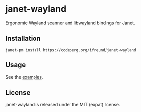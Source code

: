 # janet-wayland

Ergonomic Wayland scanner and libwayland bindings for Janet.

## Installation

```
janet-pm install https://codeberg.org/ifreund/janet-wayland
```

## Usage

See the [examples](example/).

## License

janet-wayland is released under the MIT (expat) license.
